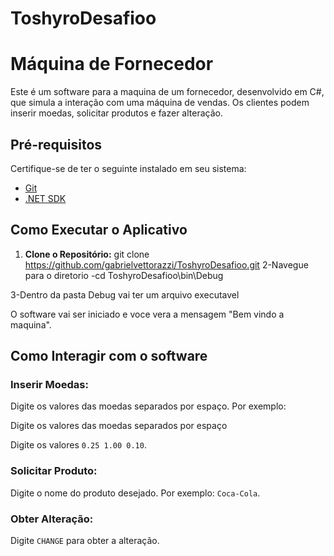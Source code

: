 # ToshyroDesafioo

# Máquina de Fornecedor 

Este é um software para a maquina de um fornecedor, desenvolvido em C#, que simula a interação com uma máquina de vendas. Os clientes podem inserir moedas, solicitar produtos e fazer alteração.

## Pré-requisitos

Certifique-se de ter o seguinte instalado em seu sistema:

- [Git](https://git-scm.com/)
- [.NET SDK](https://dotnet.microsoft.com/download)

## Como Executar o Aplicativo
1. **Clone o Repositório:**
   git clone https://github.com/gabrielvettorazzi/ToshyroDesafioo.git
2-Navegue para o diretorio
 -cd ToshyroDesafioo\bin\Debug

3-Dentro da pasta Debug vai ter um arquivo executavel

O software vai ser iniciado e voce vera a mensagem "Bem vindo a maquina".
## Como Interagir com o software

### Inserir Moedas:

Digite os valores das moedas separados por espaço. Por exemplo: 

Digite os valores das moedas separados por espaço


Digite os valores
`0.25 1.00 0.10`.

### Solicitar Produto:

Digite o nome do produto desejado. Por exemplo:
`Coca-Cola`.

### Obter Alteração:

Digite `CHANGE` para obter a alteração.
